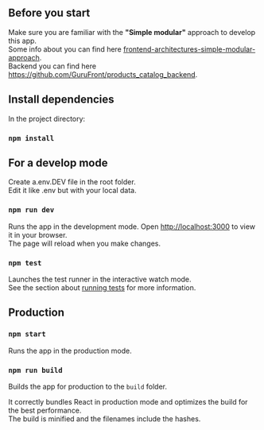 ## Before you start
Make sure you are familiar with the **"Simple modular"** approach to develop this app. <br>
Some info about you can find here [frontend-architectures-simple-modular-approach](https://javascript.plainenglish.io/frontend-architectures-simple-modular-approach-7f3b3efe0ecd).<br> 
Backend you can find here https://github.com/GuruFront/products_catalog_backend.

## Install dependencies

In the project directory:

### `npm install`

## For a develop mode

Create a.env.DEV file in the root folder. <br>
Edit it like .env but with your local data.

### `npm run dev`

Runs the app in the development mode. Open [http://localhost:3000](http://localhost:3000) to view it in your browser.<br>
The page will reload when you make changes.


### `npm test`

Launches the test runner in the interactive watch mode.<br>
See the section about [running tests](https://facebook.github.io/create-react-app/docs/running-tests) for more information.

## Production

### `npm start`

Runs the app in the production mode.

### `npm run build`

Builds the app for production to the `build` folder.

It correctly bundles React in production mode and optimizes the build for the best performance.<br>
The build is minified and the filenames include the hashes.
